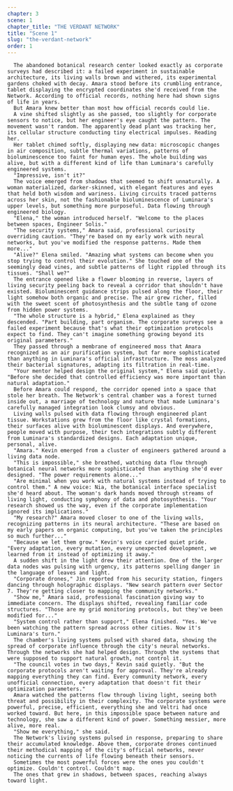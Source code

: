 ```yaml
---
chapter: 3
scene: 1
chapter_title: "THE VERDANT NETWORK"
title: "Scene 1"
slug: "the-verdant-network"
order: 1
---
```


      The abandoned botanical research center looked exactly as corporate surveys had described it: a failed experiment in sustainable architecture, its living walls brown and withered, its experimental gardens choked with decay. Amara stood before its crumbling entrance, tablet displaying the encrypted coordinates she'd received from the Network. According to official records, nothing here had shown signs of life in years.
      But Amara knew better than most how official records could lie.
      A vine shifted slightly as she passed, too slightly for corporate sensors to notice, but her engineer's eye caught the pattern. The movement wasn't random. The apparently dead plant was tracking her, its cellular structure conducting tiny electrical impulses. Reading her.
      Her tablet chimed softly, displaying new data: microscopic changes in air composition, subtle thermal variations, patterns of bioluminescence too faint for human eyes. The whole building was alive, but with a different kind of life than Luminara's carefully engineered systems.
      "Impressive, isn't it?"
      The voice emerged from shadows that seemed to shift unnaturally. A woman materialized, darker-skinned, with elegant features and eyes that held both wisdom and wariness. Living circuits traced patterns across her skin, not the fashionable bioluminescence of Luminara's upper levels, but something more purposeful. Data flowing through engineered biology.
      "Elena," the woman introduced herself. "Welcome to the places between spaces, Engineer Solis."
      "The security systems," Amara said, professional curiosity overriding caution. "They're based on my early work with neural networks, but you've modified the response patterns. Made them more..."
      "Alive?" Elena smiled. "Amazing what systems can become when you stop trying to control their evolution." She touched one of the seemingly dead vines, and subtle patterns of light rippled through its tissues. "Shall we?"
      The entrance opened like a flower blooming in reverse, layers of living security peeling back to reveal a corridor that shouldn't have existed. Bioluminescent guidance strips pulsed along the floor, their light somehow both organic and precise. The air grew richer, filled with the sweet scent of photosynthesis and the subtle tang of ozone from hidden power systems.
      "The whole structure is a hybrid," Elena explained as they descended. "Part building, part organism. The corporate surveys see a failed experiment because that's what their optimization protocols expect to find. They can't imagine something growing beyond its original parameters."
      They passed through a membrane of engineered moss that Amara recognized as an air purification system, but far more sophisticated than anything in Luminara's official infrastructure. The moss analyzed their bacterial signatures, adapting its filtration in real-time.
      "Your mentor helped design the original system," Elena said quietly. "Before she decided that controlled efficiency was more important than natural adaptation."
      Before Amara could respond, the corridor opened into a space that stole her breath. The Network's central chamber was a forest turned inside out, a marriage of technology and nature that made Luminara's carefully managed integration look clumsy and obvious.
      Living walls pulsed with data flowing through engineered plant tissue. Workstations grew from the floor like crystal formations, their surfaces alive with bioluminescent displays. And everywhere, people moved with purpose, their tech integrations subtly different from Luminara's standardized designs. Each adaptation unique, personal, alive.
      "Amara." Kevin emerged from a cluster of engineers gathered around a living data node.
      "This is impossible," she breathed, watching data flow through botanical neural networks more sophisticated than anything she'd ever designed. "The power requirements alone..."
      "Are minimal when you work with natural systems instead of trying to control them." A new voice: Nia, the botanical interface specialist she'd heard about. The woman's dark hands moved through streams of living light, conducting symphony of data and photosynthesis. "Your research showed us the way, even if the corporate implementation ignored its implications."
      "My research?" Amara moved closer to one of the living walls, recognizing patterns in its neural architecture. "These are based on my early papers on organic computing, but you've taken the principles so much further..."
      "Because we let them grow." Kevin's voice carried quiet pride. "Every adaptation, every mutation, every unexpected development, we learned from it instead of optimizing it away."
      A sudden shift in the light drew their attention. One of the larger data nodes was pulsing with urgency, its patterns spelling danger in the language of leaves and light.
      "Corporate drones," Jin reported from his security station, fingers dancing through holographic displays. "New search pattern over Sector 7. They're getting closer to mapping the community networks."
      "Show me," Amara said, professional fascination giving way to immediate concern. The displays shifted, revealing familiar code structures. "Those are my grid monitoring protocols, but they've been modified for..."
      "System control rather than support," Elena finished. "Yes. We've been watching the pattern spread across other cities. Now it's Luminara's turn."
      The chamber's living systems pulsed with shared data, showing the spread of corporate influence through the city's neural networks. Through the networks she had helped design. Through the systems that were supposed to support natural growth, not control it.
      "The council votes in two days," Kevin said quietly. "But the corporate protocols aren't waiting for approval. They're already mapping everything they can find. Every community network, every unofficial connection, every adaptation that doesn't fit their optimization parameters."
      Amara watched the patterns flow through living light, seeing both threat and possibility in their complexity. The corporate systems were powerful, precise, efficient, everything she and Veltri had once worked toward. But here, in this impossible space between nature and technology, she saw a different kind of power. Something messier, more alive, more real.
      "Show me everything," she said.
      The Network's living systems pulsed in response, preparing to share their accumulated knowledge. Above them, corporate drones continued their methodical mapping of the city's official networks, never noticing the currents of life flowing beneath their sensors.
      Sometimes the most powerful forces were the ones you couldn't optimize. Couldn't control. Couldn't map.
      The ones that grew in shadows, between spaces, reaching always toward light.
